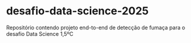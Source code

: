# desafio-data-science-2025
Repositório contendo projeto end-to-end de detecção de fumaça para o desafio Data Science 1,5ºC
